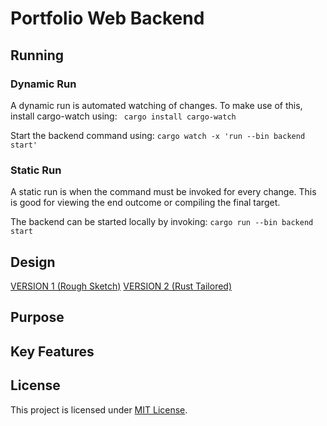 # Portfolio Web Backend

## Running
### Dynamic Run
A dynamic run is automated watching of changes.
To make use of this, install cargo-watch using:
` cargo install cargo-watch`

Start the backend command using:
`cargo watch -x 'run --bin backend start'`

### Static Run
A static run is when the command must be invoked for every change.
This is good for viewing the end outcome or compiling the final target.

The backend can be started locally by invoking:
`cargo run --bin backend start`


## Design
[VERSION 1 (Rough Sketch)](../docs/designs/version1.mmd)
[VERSION 2 (Rust Tailored)](../docs/designs/version2.mmd)

## Purpose

<!-- TODO: Update Key Features -->

## Key Features

<!-- TODO: Update Key Features -->

## License

This project is licensed under [MIT License](https://github.com/Supermarcel10/portfolio-web/blob/main/LICENSE).

